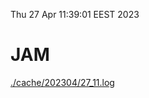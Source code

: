 Thu 27 Apr 11:39:01 EEST 2023
# JAM
<a href='./cache/202304/27_11.log'>./cache/202304/27_11.log</a>
